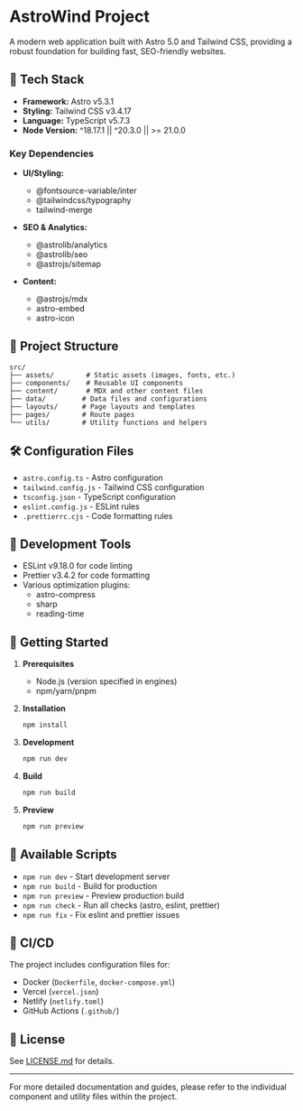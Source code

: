 # AstroWind Project

A modern web application built with Astro 5.0 and Tailwind CSS, providing a robust foundation for building fast, SEO-friendly websites.

## 🚀 Tech Stack

- **Framework:** Astro v5.3.1
- **Styling:** Tailwind CSS v3.4.17
- **Language:** TypeScript v5.7.3
- **Node Version:** ^18.17.1 || ^20.3.0 || >= 21.0.0

### Key Dependencies

- **UI/Styling:**

  - @fontsource-variable/inter
  - @tailwindcss/typography
  - tailwind-merge

- **SEO & Analytics:**

  - @astrolib/analytics
  - @astrolib/seo
  - @astrojs/sitemap

- **Content:**
  - @astrojs/mdx
  - astro-embed
  - astro-icon

## 📁 Project Structure

```
src/
├── assets/        # Static assets (images, fonts, etc.)
├── components/    # Reusable UI components
├── content/       # MDX and other content files
├── data/         # Data files and configurations
├── layouts/      # Page layouts and templates
├── pages/        # Route pages
└── utils/        # Utility functions and helpers
```

## 🛠️ Configuration Files

- `astro.config.ts` - Astro configuration
- `tailwind.config.js` - Tailwind CSS configuration
- `tsconfig.json` - TypeScript configuration
- `eslint.config.js` - ESLint rules
- `.prettierrc.cjs` - Code formatting rules

## 🔧 Development Tools

- ESLint v9.18.0 for code linting
- Prettier v3.4.2 for code formatting
- Various optimization plugins:
  - astro-compress
  - sharp
  - reading-time

## 🚀 Getting Started

1. **Prerequisites**

   - Node.js (version specified in engines)
   - npm/yarn/pnpm

2. **Installation**

   ```bash
   npm install
   ```

3. **Development**

   ```bash
   npm run dev
   ```

4. **Build**

   ```bash
   npm run build
   ```

5. **Preview**
   ```bash
   npm run preview
   ```

## 🧰 Available Scripts

- `npm run dev` - Start development server
- `npm run build` - Build for production
- `npm run preview` - Preview production build
- `npm run check` - Run all checks (astro, eslint, prettier)
- `npm run fix` - Fix eslint and prettier issues

## 🔄 CI/CD

The project includes configuration files for:

- Docker (`Dockerfile`, `docker-compose.yml`)
- Vercel (`vercel.json`)
- Netlify (`netlify.toml`)
- GitHub Actions (`.github/`)

## 📝 License

See [LICENSE.md](LICENSE.md) for details.

---

For more detailed documentation and guides, please refer to the individual component and utility files within the project.
